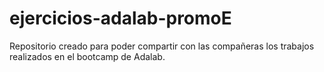 # ejercicios-adalab-promoE
Repositorio creado para poder compartir con las compañeras los trabajos realizados en el bootcamp de Adalab.
